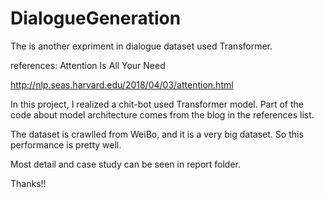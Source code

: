 # DialogueGeneration
The is another expriment in dialogue dataset used Transformer.

references:
Attention Is All Your Need

http://nlp.seas.harvard.edu/2018/04/03/attention.html

In this project, I realized a chit-bot used Transformer model.
Part of the code about model architecture comes from the blog in the references list.

The dataset is crawlled from WeiBo, and it is a very big dataset.
So this performance is pretty well.

Most detail and case study can be seen in report folder.

Thanks!!

